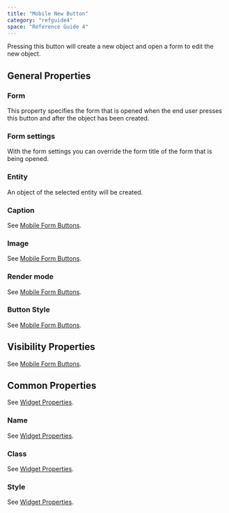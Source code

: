 ```yaml
---
title: "Mobile New Button"
category: "refguide4"
space: "Reference Guide 4"
---
```

Pressing this button will create a new object and open a form to edit the new object.

## General Properties

### Form

This property specifies the form that is opened when the end user presses this button and after the object has been created.

### Form settings

With the form settings you can override the form title of the form that is being opened.

### Entity

An object of the selected entity will be created.

### Caption

See [Mobile Form Buttons](Mobile+Form+Buttons).

### Image

See [Mobile Form Buttons](Mobile+Form+Buttons).

### Render mode

See [Mobile Form Buttons](Mobile+Form+Buttons).

### Button Style

See [Mobile Form Buttons](Mobile+Form+Buttons).

## Visibility Properties

See [Mobile Form Buttons](Mobile+Form+Buttons).

## Common Properties

See [Widget Properties](Widget+Properties).

### Name

See [Widget Properties](Widget+Properties).

### Class

See [Widget Properties](Widget+Properties).

### Style

See [Widget Properties](Widget+Properties).
